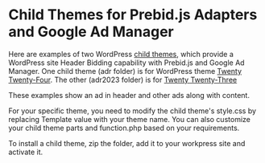 # Child Themes for Prebid.js Adapters and Google Ad Manager
Here are examples of two WordPress [child themes](https://developer.wordpress.org/themes/advanced-topics/child-themes/), which provide a WordPress site Header Bidding capability with Prebid.js and Google Ad Manager. One child theme (adr folder) is for WordPress theme [Twenty Twenty-Four](https://wordpress.org/themes/twentytwentyfour/). The other (adr2023 folder) is for [Twenty Twenty-Three](https://wordpress.org/themes/twentytwentythree/)

These examples show an ad in header and other ads along with content.

For your specific theme, you need to modify the child theme's style.css by replacing Template value with your theme name. You can also customize your child theme parts and function.php based on your requirements. 

To install a child theme, zip the folder, add it to your workpress site and activate it.